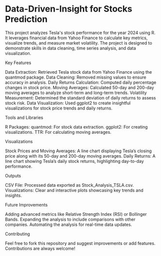 # Data-Driven-Insight for Stocks Prediction
This project analyzes Tesla's stock performance for the year 2024 using R. It leverages financial data from Yahoo Finance to calculate key metrics, visualize trends, and measure market volatility. The project is designed to demonstrate skills in data cleaning, time series analysis, and data visualization.


Key Features

Data Extraction: Retrieved Tesla stock data from Yahoo Finance using the quantmod package.
Data Cleaning: Removed missing values to ensure accuracy in analysis.
Daily Returns Calculation: Computed daily percentage changes in stock price.
Moving Averages: Calculated 50-day and 200-day moving averages to analyze short-term and long-term trends.
Volatility Measurement: Determined the standard deviation of daily returns to assess stock risk.
Data Visualization: Used ggplot2 to create insightful visualizations for stock price trends and daily returns.


Tools and Libraries

R Packages:
quantmod: For stock data extraction.
ggplot2: For creating visualizations.
TTR: For calculating moving averages.


Visualizations

Stock Prices and Moving Averages: A line chart displaying Tesla’s closing price along with its 50-day and 200-day moving averages.
Daily Returns: A line chart showing Tesla’s daily stock returns, highlighting day-to-day performance.


Outputs

CSV File: Processed data exported as Stock_Analysis_TSLA.csv.
Visualizations: Clear and interactive plots showcasing key trends and insights.



Future Improvements

Adding advanced metrics like Relative Strength Index (RSI) or Bollinger Bands.
Expanding the analysis to include comparisons with other companies.
Automating the analysis for real-time data updates.


Contributing

Feel free to fork this repository and suggest improvements or add features. Contributions are always welcome!

